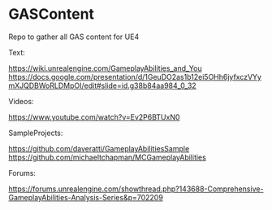 # GASContent
Repo to gather all GAS content for UE4


Text:

https://wiki.unrealengine.com/GameplayAbilities_and_You
https://docs.google.com/presentation/d/1GeuDO2as1b12ei5OHh6jyfxczVYymXJQDBWoRLDMpOI/edit#slide=id.g38b84aa984_0_32

Videos:

https://www.youtube.com/watch?v=Ev2P6BTUxN0

SampleProjects:

https://github.com/daveratti/GameplayAbilitiesSample
https://github.com/michaeltchapman/MCGameplayAbilities

Forums:

https://forums.unrealengine.com/showthread.php?143688-Comprehensive-GameplayAbilities-Analysis-Series&p=702209

